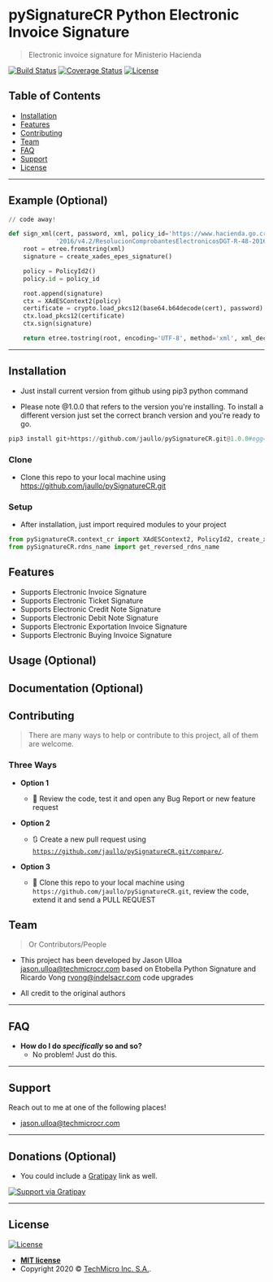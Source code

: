 # pySignatureCR Python Electronic Invoice Signature

> Electronic invoice signature for Ministerio Hacienda

[![Build Status](http://img.shields.io/travis/badges/badgerbadgerbadger.svg?style=flat-square)](https://travis-ci.org/badges/badgerbadgerbadger) [![Coverage Status](http://img.shields.io/coveralls/badges/badgerbadgerbadger.svg?style=flat-square)](https://coveralls.io/r/badges/badgerbadgerbadger)   [![License](http://img.shields.io/:license-mit-blue.svg?style=flat-square)](http://badges.mit-license.org) 

## Table of Contents

- [Installation](#installation)
- [Features](#features)
- [Contributing](#contributing)
- [Team](#team)
- [FAQ](#faq)
- [Support](#support)
- [License](#license)


---

## Example (Optional)

```python
// code away!

def sign_xml(cert, password, xml, policy_id='https://www.hacienda.go.cr/ATV/ComprobanteElectronico/docs/esquemas/'
             '2016/v4.2/ResolucionComprobantesElectronicosDGT-R-48-2016_4.2.pdf'):
    root = etree.fromstring(xml)
    signature = create_xades_epes_signature()

    policy = PolicyId2()
    policy.id = policy_id

    root.append(signature)
    ctx = XAdESContext2(policy)
    certificate = crypto.load_pkcs12(base64.b64decode(cert), password)
    ctx.load_pkcs12(certificate)
    ctx.sign(signature)

    return etree.tostring(root, encoding='UTF-8', method='xml', xml_declaration=True, with_tail=False)
```

---

## Installation

- Just install current version from github using pip3 python command

- Please note @1.0.0 that refers to the version you're installing. To install a different version just set the correct branch version and you're ready to go.

```python
pip3 install git+https://github.com/jaullo/pySignatureCR.git@1.0.0#egg=pysignaturecr
```

### Clone

- Clone this repo to your local machine using https://github.com/jaullo/pySignatureCR.git

### Setup

- After installation, just import required modules to your project

```python
from pySignatureCR.context_cr import XAdESContext2, PolicyId2, create_xades_epes_signature
from pySignatureCR.rdns_name import get_reversed_rdns_name
```

## Features
- Supports Electronic Invoice Signature
- Supports Electronic Ticket Signature
- Supports Electronic Credit Note Signature
- Supports Electronic Debit Note Signature
- Supports Electronic Exportation Invoice Signature
- Supports Electronic Buying Invoice Signature

## Usage (Optional)
## Documentation (Optional)

## Contributing

> There are many ways to help or contribute to this project, all of them are welcome.

### Three Ways

- **Option 1**
    - 🍴 Review the code, test it and open any Bug Report or new feature request

- **Option 2**

  - 🔃 Create a new pull request using <a href="hhttps://github.com/jaullo/pySignatureCR.git/compare/" target="_blank">`https://github.com/jaullo/pySignatureCR.git/compare/`</a>.

- **Option 3**

  - 👯 Clone this repo to your local machine using `https://github.com/jaullo/pySignatureCR.git`, review the code, extend it and send a PULL REQUEST

## Team

> Or Contributors/People

- This project has been developed by Jason Ulloa <jason.ulloa@techmicrocr.com> based on Etobella Python Signature and Ricardo Vong <rvong@indelsacr.com> code upgrades

- All credit to the original authors

---

## FAQ

- **How do I do *specifically* so and so?**
    - No problem! Just do this.

---

## Support

Reach out to me at one of the following places!

- <jason.ulloa@techmicrocr.com>

---

## Donations (Optional)

- You could include a <a href="https://cdn.rawgit.com/gratipay/gratipay-badge/2.3.0/dist/gratipay.png" target="_blank">Gratipay</a> link as well.

[![Support via Gratipay](https://cdn.rawgit.com/gratipay/gratipay-badge/2.3.0/dist/gratipay.png)](https://gratipay.com/fvcproductions/)


---

## License

[![License](http://img.shields.io/:license-mit-blue.svg?style=flat-square)](http://badges.mit-license.org)

- **[MIT license](http://opensource.org/licenses/mit-license.php)**
- Copyright 2020 © <a href="https://techmicrocr.com" target="_blank">TechMicro Inc. S.A.</a>.
